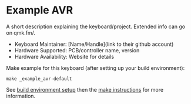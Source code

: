 # Example AVR

A short description explaining the keyboard/project. Extended info can go on qmk.fm/<keyboard>.

* Keyboard Maintainer: [Name/Handle](link to their github account)
* Hardware Supported: PCB/controller name, version
* Hardware Availability: Website for details

Make example for this keyboard (after setting up your build environment):

    make _example_avr-default

See [build environment setup](https://docs.qmk.fm/build_environment_setup.html) then the [make instructions](https://docs.qmk.fm/make_instructions.html) for more information.
